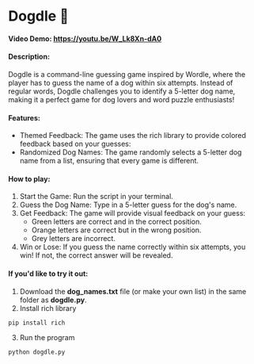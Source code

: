 # Dogdle 🐶
#### Video Demo: <https://youtu.be/W_Lk8Xn-dA0>

#### Description: 
Dogdle is a command-line guessing game inspired by Wordle, where the player has to guess the name of a dog within six attempts. Instead of regular words, Dogdle challenges you to identify a 5-letter dog name, making it a perfect game for dog lovers and word puzzle enthusiasts!

#### Features:
* Themed Feedback: The game uses the rich library to provide colored feedback based on your guesses:
* Randomized Dog Names: The game randomly selects a 5-letter dog name from a list, ensuring that every game is different.

#### How to play:
1. Start the Game: Run the script in your terminal.
2. Guess the Dog Name: Type in a 5-letter guess for the dog's name.
3. Get Feedback: The game will provide visual feedback on your guess:
   - Green letters are correct and in the correct position.
   - Orange letters are correct but in the wrong position.
   - Grey letters are incorrect.
4. Win or Lose: If you guess the name correctly within six attempts, you win! If not, the correct answer will be revealed.

#### If you'd like to try it out:
1.  Download the **dog_names.txt** file (or make your own list) in the same folder as **dogdle.py**.
2.  Install rich library
```
pip install rich
```
3.  Run the program
```
python dogdle.py
```
 
